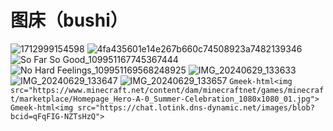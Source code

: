 # 图床（bushi）
![1712999154598](https://github.com/moshui662/moshui662.github.io/assets/122365334/bb817358-fffd-4500-a3d5-53e8457c7723)
![4fa435601e14e267b660c74508923a7482139346](https://github.com/moshui662/moshui662.github.io/assets/122365334/aaff0bc4-3c41-47a9-ac17-370ad98f9129)
![So Far So Good_109951167745367444](https://github.com/moshui662/moshui662.github.io/assets/122365334/d636b1cb-6e32-4f35-ac18-2d191d02f3fa)
![No Hard Feelings_109951169568248925](https://github.com/moshui662/moshui662.github.io/assets/122365334/0c377bd8-9c3c-4ca1-a0f4-32ccba391534)
![IMG_20240629_133633](https://github.com/moshui662/moshui662.github.io/assets/122365334/cf780408-e622-48aa-b40e-773f4188d5b6)
![IMG_20240629_133647](https://github.com/moshui662/moshui662.github.io/assets/122365334/1c05afd5-9007-43bb-82fe-b4927f928110)
![IMG_20240629_133657](https://github.com/moshui662/moshui662.github.io/assets/122365334/d79387d0-0483-44d1-b913-253a26168301)
`Gmeek-html<img src="https://www.minecraft.net/content/dam/minecraftnet/games/minecraft/marketplace/Homepage_Hero-A-0_Summer-Celebration_1080x1080_01.jpg">`
`Gmeek-html<img src="https://chat.lotink.dns-dynamic.net/images/blob?bcid=qFqFIG-NZTsHzQ">`
